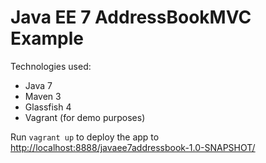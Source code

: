 # Java EE 7 AddressBookMVC Example

Technologies used:

- Java 7
- Maven 3
- Glassfish 4
- Vagrant (for demo purposes)

Run `vagrant up` to deploy the app to <http://localhost:8888/javaee7addressbook-1.0-SNAPSHOT/>
